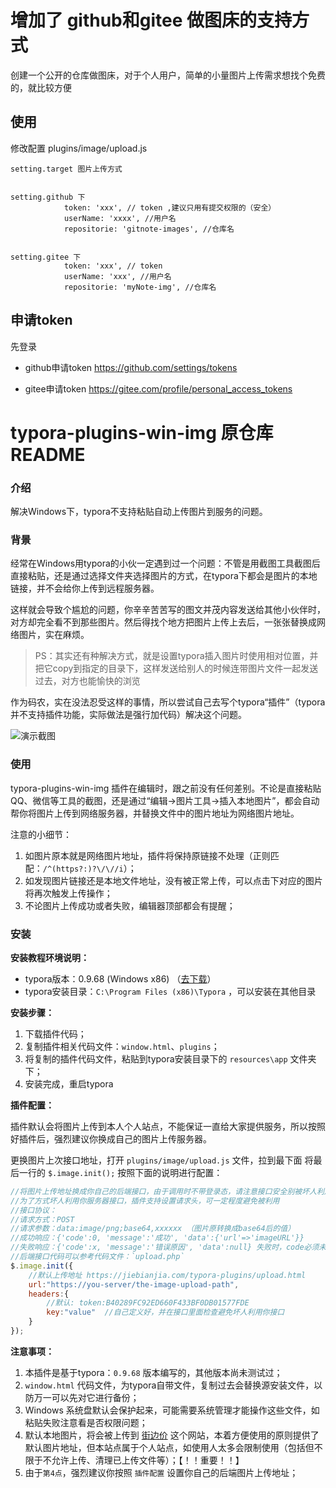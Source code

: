 # 增加了 github和gitee 做图床的支持方式

创建一个公开的仓库做图床，对于个人用户，简单的小量图片上传需求想找个免费的，就比较方便



## 使用

修改配置
plugins/image/upload.js

```
setting.target 图片上传方式


setting.github 下
			token: 'xxx', // token ,建议只用有提交权限的（安全）
            userName: 'xxxx', //用户名
            repositorie: 'gitnote-images', //仓库名


setting.gitee 下
			token: 'xxx', // token  
            userName: 'xxx', //用户名
            repositorie: 'myNote-img', //仓库名

```



## 申请token

先登录

* github申请token
https://github.com/settings/tokens


* gitee申请token
https://gitee.com/profile/personal_access_tokens




# typora-plugins-win-img 原仓库README
### 介绍

解决Windows下，typora不支持粘贴自动上传图片到服务的问题。

### 背景

经常在Windows用typora的小伙一定遇到过一个问题：不管是用截图工具截图后直接粘贴，还是通过选择文件夹选择图片的方式，在typora下都会是图片的本地链接，并不会给你上传到远程服务器。

这样就会导致个尴尬的问题，你辛辛苦苦写的图文并茂内容发送给其他小伙伴时，对方却完全看不到那些图片。然后得找个地方把图片上传上去后，一张张替换成网络图片，实在麻烦。

> PS：其实还有种解决方式，就是设置typora插入图片时使用相对位置，并把它copy到指定的目录下，这样发送给别人的时候连带图片文件一起发送过去，对方也能愉快的浏览

作为码农，实在没法忍受这样的事情，所以尝试自己去写个typora“插件”（typora并不支持插件功能，实际做法是强行加代码）解决这个问题。

![演示截图](https://static.jiebianjia.com/typora/4077e33ef099391766d89fc50e669226.png)

### 使用

typora-plugins-win-img 插件在编辑时，跟之前没有任何差别。不论是直接粘贴QQ、微信等工具的截图，还是通过“编辑->图片工具->插入本地图片”，都会自动帮你将图片上传到网络服务器，并替换文件中的图片地址为网络图片地址。

注意的小细节：

1. 如图片原本就是网络图片地址，插件将保持原链接不处理（正则匹配：`/^(https?:)?\/\//i`）；
2. 如发现图片链接还是本地文件地址，没有被正常上传，可以点击下对应的图片将再次触发上传操作；
3. 不论图片上传成功或者失败，编辑器顶部都会有提醒；

### 安装

**安装教程环境说明：**

- typora版本：0.9.68 (Windows x86) （[去下载](https://typora.io/windows/typora-update-ia32-0320.exe)）
- typora安装目录：`C:\Program Files (x86)\Typora` ，可以安装在其他目录

**安装步骤：**

1. 下载插件代码；
2. 复制插件相关代码文件：`window.html`、`plugins`；
3. 将复制的插件代码文件，粘贴到typora安装目录下的 `resources\app` 文件夹下；
4. 安装完成，重启typora

**插件配置：**

插件默认会将图片上传到本人个人站点，不能保证一直给大家提供服务，所以按照好插件后，强烈建议你换成自己的图片上传服务器。

更换图片上次接口地址，打开 `plugins/image/upload.js` 文件，拉到最下面 将最后一行的 `$.image.init();` 按照下面的说明进行配置：

```javascript
//将图片上传地址换成你自己的后端接口，由于调用时不带登录态，请注意接口安全别被坏人利用
//为了方式坏人利用你服务器接口，插件支持设置请求头，可一定程度避免被利用
//接口协议：
//请求方式：POST
//请求参数：data:image/png;base64,xxxxxx （图片原转换成base64后的值）
//成功响应：{'code':0, 'message':'成功', 'data':{'url'=>'imageURL'}} 
//失败响应：{'code':x, 'message':'错误原因', 'data':null} 失败时，code必须未非0
//后端接口代码可以参考代码文件：`upload.php`
$.image.init({
    //默认上传地址 https://jiebianjia.com/typora-plugins/upload.html
    url:"https://you-server/the-image-upload-path",
    headers:{
        //默认: token:B40289FC92ED660F433BF0DB01577FDE
        key:"value"  //自己定义好，并在接口里面检查避免坏人利用你接口
    }
});
```


**注意事项：**

1. 本插件是基于typora：`0.9.68` 版本编写的，其他版本尚未测试过；
2. `window.html` 代码文件，为typora自带文件，复制过去会替换源安装文件，以防万一可以先对它进行备份；
3. Windows 系统盘默认会保护起来，可能需要系统管理才能操作这些文件，如粘贴失败注意看是否权限问题；
4. 默认本地图片，将会被上传到 [街边价](https://jiebianjia.com) 这个网站，本着方便使用的原则提供了默认图片地址，但本站点属于个人站点，如使用人太多会限制使用（包括但不限于不允许上传、清理已上传文件等）；【！！重要！！】
5. 由于`第4点`，强烈建议你按照 `插件配置` 设置你自己的后端图片上传地址；